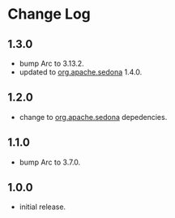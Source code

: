 # Change Log

## 1.3.0

- bump Arc to 3.13.2.
- updated to [org.apache.sedona](https://sedona.apache.org/) 1.4.0.

## 1.2.0

- change to [org.apache.sedona](https://sedona.apache.org/) depedencies.

## 1.1.0

- bump Arc to 3.7.0.

## 1.0.0

- initial release.
